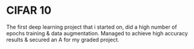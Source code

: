 # CIFAR 10

The first deep learning project that i started on, did a high number of epochs training & data augmentation. Managed to achieve high accuracy results & secured an A for my graded project.
